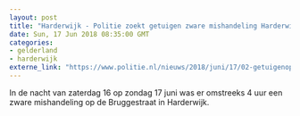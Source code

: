 ```yaml
---
layout: post
title: "Harderwijk - Politie zoekt getuigen zware mishandeling Harderwijk"
date: Sun, 17 Jun 2018 08:35:00 GMT
categories: 
- gelderland 
- harderwijk 
externe_link: "https://www.politie.nl/nieuws/2018/juni/17/02-getuigenoproep-zware-mishandeling-harderwijk.html"
---
```


In de nacht van zaterdag 16 op zondag 17 juni was er omstreeks 4 uur een zware mishandeling op de Bruggestraat in Harderwijk.
